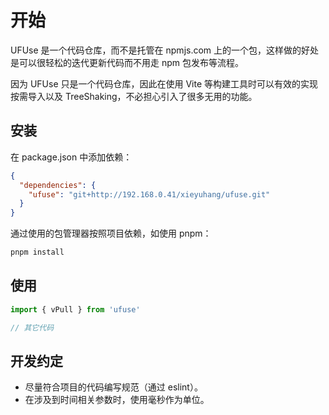 # 开始

UFUse 是一个代码仓库，而不是托管在 npmjs.com 上的一个包，这样做的好处是可以很轻松的迭代更新代码而不用走 npm 包发布等流程。

因为 UFUse 只是一个代码仓库，因此在使用 Vite 等构建工具时可以有效的实现按需导入以及 TreeShaking，不必担心引入了很多无用的功能。

## 安装

在 package.json 中添加依赖：

```json
{
  "dependencies": {
    "ufuse": "git+http://192.168.0.41/xieyuhang/ufuse.git"
  }
}
```

通过使用的包管理器按照项目依赖，如使用 pnpm：

```bash
pnpm install
```

## 使用

```ts
import { vPull } from 'ufuse'

// 其它代码
```

## 开发约定

+ 尽量符合项目的代码编写规范（通过 eslint）。
+ 在涉及到时间相关参数时，使用毫秒作为单位。